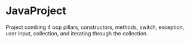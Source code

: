 # JavaProject
Project combing 4 oop pillars, constructors, methods, switch, exception, user input, collection, and iterating through the collection.
